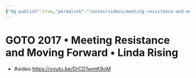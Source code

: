 ```yaml
---
{"dg-publish":true,"permalink":"/notes/videos/meeting-resistance-and-moving-forward/","dgHomeLink":true,"dgPassFrontmatter":false,"dgShowBacklinks":true,"dgShowLocalGraph":false}
---
```


# GOTO 2017 • Meeting Resistance and Moving Forward • Linda Rising

- #video <https://youtu.be/DrCD1wmK9oM>
